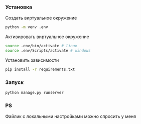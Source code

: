 ### Установка

Создать виртуальное окружение
```bash
python -m venv .env
```
Активировать виртуальное окружение
```bash
source .env/bin/activate # linux
source .env/Scripts/activate # windows
```
Установить зависимости
```bash
pip install -r requirements.txt
```

### Запуск

```bash
python manage.py runserver
```

### PS

Файлик с локальными настройками можно спросить у меня
